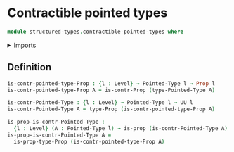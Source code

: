 # Contractible pointed types

```agda
module structured-types.contractible-pointed-types where
```

<details><summary>Imports</summary>
```agda
open import foundation.contractible-types
open import foundation.propositions
open import foundation.universe-levels
open import structured-types.pointed-types
```
</details>

## Definition

```agda
is-contr-pointed-type-Prop : {l : Level} → Pointed-Type l → Prop l
is-contr-pointed-type-Prop A = is-contr-Prop (type-Pointed-Type A)

is-contr-Pointed-Type : {l : Level} → Pointed-Type l → UU l
is-contr-Pointed-Type A = type-Prop (is-contr-pointed-type-Prop A)

is-prop-is-contr-Pointed-Type :
  {l : Level} (A : Pointed-Type l) → is-prop (is-contr-Pointed-Type A)
is-prop-is-contr-Pointed-Type A =
  is-prop-type-Prop (is-contr-pointed-type-Prop A)
```

